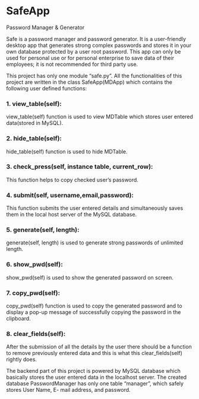 # SafeApp
Password Manager &amp; Generator

Safe is a password manager and password generator. It is a user-friendly desktop app that generates strong complex passwords and stores it in your own database protected by a user root password. This app can only be used for personal use or for personal enterprise to save data of their employees; it is not recommended for third party use.

This project has only one module “safe.py”. All the functionalities of this project are written in the class SafeApp(MDApp) which contains the following user defined functions:

### 1. view_table(self):
view_table(self) function is used to view MDTable which stores user entered data(stored in MySQL).

### 2. hide_table(self):
hide_table(self) function is used to hide MDTable.

### 3. check_press(self, instance table, current_row):
This function helps to copy checked user’s password.

### 4. submit(self, username,email,password):
This function submits the user entered details and simultaneously saves them in the local host server of the MySQL database.

### 5. generate(self, length):
generate(self, length) is used to generate strong passwords of unlimited length.

### 6. show_pwd(self):
show_pwd(self) is used to show the generated password on screen.

### 7. copy_pwd(self):
copy_pwd(self) function is used to copy the generated password and to display a pop-up message of successfully copying the password in the clipboard.


### 8. clear_fields(self):
After the submission of all the details by the user there should be a function to remove previously entered data and this is what this clear_fields(self) rightly does.

The backend part of this project is powered by MySQL database which basically stores the user entered data in the localhost server. The created database PasswordManager has only one table “manager”, which safely stores User Name, E- mail address, and password.

